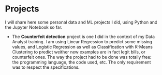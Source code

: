 # Projects

I will share here some personal data and ML projects I did, using Python and the Jupyter Notebook so far.

* The **Counterfeit detection** project is one I did in the context of my Data Analyst training. I am using Linear Regression to predict some missing values, and
  Logistic Regression as well as Classification with K-Means Clustering to predict weither new examples are in fact legit bills, or counterfeit ones.
  The way the project had to be done was totally free: the programming language, the code used, etc. The only requirement was to respect the specifications.
